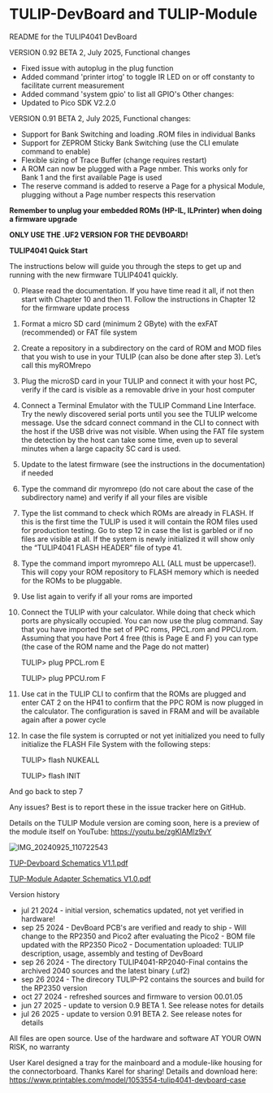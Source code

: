 # TULIP-DevBoard and TULIP-Module
README for the TULIP4041 DevBoard

VERSION 0.92 BETA 2, July 2025, Functional changes
-   Fixed issue with autoplug in the plug function
-   Added command 'printer irtog' to toggle IR LED on or off constanty to facilitate current measurement
-   Added command 'system gpio' to list all GPIO's
Other changes:
-   Updated to Pico SDK V2.2.0

VERSION 0.91 BETA 2, July 2025, Functional changes:
-   Support for Bank Switching and loading .ROM files in individual Banks
-   Support for ZEPROM Sticky Bank Switching (use the CLI emulate command to enable)
-   Flexible sizing of Trace Buffer (change requires restart)
-   A ROM can now be plugged with a Page nmber. This works only for Bank 1 and the first available Page is used
-   The reserve command is added to reserve a Page for a physical Module, plugging without a Page number respects this reservation

**Remember to unplug your embedded ROMs (HP-IL, ILPrinter) when doing a firmware upgrade**

**ONLY USE THE .UF2 VERSION FOR THE DEVBOARD!**

**TULIP4041 Quick Start**

The instructions below will guide you through the steps to get up and running with the new firmware TULIP4041 quickly.

0.  Please read the documentation. If you have time read it all, if not then start with Chapter 10 and then 11. Follow the instructions in Chapter 12 for the firmware update process
1.	Format a micro SD card (minimum 2 GByte) with the exFAT (recommended) or FAT file system
2.	Create a repository in a subdirectory on the card of ROM and MOD files that you wish to use in your TULIP (can also be done after step 3). Let’s call this myROMrepo
3.	Plug the microSD card in your TULIP and connect it with your host PC, verify if the card is visible as a removable drive in your host computer
4.	Connect a Terminal Emulator with the TULIP Command Line Interface. Try the newly discovered serial ports until you see the TULIP welcome message. Use the sdcard connect command in the CLI to connect with the host if the USB drive was not visible. When using the FAT file system the detection by the host can take some time, even up to several minutes when a large capacity SC card is used.
5.	Update to the latest firmware (see the instructions in the documentation) if needed
6.	Type the command dir myromrepo (do not care about the case of the subdirectory name) and verify if all your files are visible
7.	Type the list command to check which ROMs are already in FLASH. If this is the first time the TULIP is used it will contain the ROM files used for production testing. Go to step 12 in case the list is garbled or if no files are visible at all. If the system is newly initialized it will show only the “TULIP4041 FLASH HEADER” file of type 41.
8.	Type the command import myromrepo ALL (ALL must be uppercase!). This will copy your ROM repository to FLASH memory which is needed for the ROMs to be pluggable. 
9.	Use list again to verify if all your roms are imported
10.	Connect the TULIP with your calculator. While doing that check which ports are physically occupied. You can now use the plug command. Say that you have imported the set of PPC roms, PPCL.rom and PPCU.rom. Assuming that you have Port 4 free (this is Page E and F) you can type (the case of the ROM name and the Page do not matter)

    TULIP> plug PPCL.rom E

    TULIP> plug PPCU.rom F 

12.	Use cat in the TULIP CLI to confirm that the ROMs are plugged and enter CAT 2 on the HP41 to confirm that the PPC ROM is now plugged in the calculator. The configuration is saved in FRAM and will be available again after a power cycle
13.	In case the file system is corrupted or not yet initialized you need to fully initialize the FLASH File System with the following steps:

    TULIP> flash NUKEALL

    TULIP> flash INIT

And go back to step 7

Any issues? Best is to report these in the issue tracker here on GitHub.

Details on the TULIP Module version are coming soon, here is a preview of the module itself on YouTube: https://youtu.be/zgKlAMlz9vY

![IMG_20240925_110722543](https://github.com/user-attachments/assets/33102d0d-1736-4b8a-81de-e93384321606)

[TUP-Devboard Schematics V1.1.pdf](https://github.com/user-attachments/files/16324529/TUP-Devboard.Schematics.V1.1.pdf)

[TUP-Module Adapter Schematics V1.0.pdf](https://github.com/user-attachments/files/16324675/TUP-Module.Adapter.Schematics.V1.0.pdf)

Version history

- jul 21 2024   - initial version, schematics updated, not yet verified in hardware!
- sep 25 2024   - DevBoard PCB's are verified and ready to ship
                - Will change to the RP2350 and Pico2 after evaluating the Pico2
                - BOM file updated with the RP2350 Pico2
                - Documentation uploaded: TULIP description, usage, assembly and testing of DevBoard
- sep 26 2024   - The directory TULIP4041-RP2040-Final contains the archived 2040 sources and the latest binary (.uf2)
- sep 26 2024   - The direcory TULIP-P2 contains the sources and build for the RP2350 version
- oct 27 2024   - refreshed sources and firmware to version 00.01.05
- jun 27 2025   - update to version 0.9 BETA 1. See release notes for details
- jul 26 2025   - update to version 0.91 BETA 2. See release notes for details

All files are open source. Use of the hardware and software AT YOUR OWN RISK, no warranty

User Karel designed a tray for the mainboard and a module-like housing for the connectorboard. Thanks Karel for sharing! Details and download here: https://www.printables.com/model/1053554-tulip4041-devboard-case
